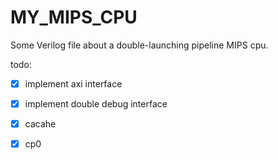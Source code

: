 # MY_MIPS_CPU
Some Verilog file about a double-launching pipeline MIPS cpu.

todo:
- [x] implement axi interface
- [x] implement double debug interface  
- [x] cacahe  
- [x] cp0


